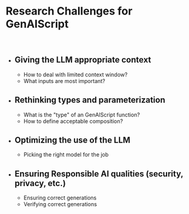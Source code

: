 # Research Challenges for GenAIScript
&nbsp;
- Giving the LLM appropriate context
    -
    - How to deal with limited context window?
    - What inputs are most important?

- Rethinking types and parameterization
    -
    - What is the "type" of an GenAIScript function?
    - How to define acceptable composition?

- Optimizing the use of the LLM
    -
    - Picking the right model for the job

- Ensuring Responsible AI qualities (security, privacy, etc.)
    -
    - Ensuring correct generations
    - Verifying correct generations



